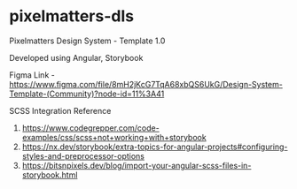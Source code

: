 # pixelmatters-dls
Pixelmatters Design System - Template 1.0

Developed using Angular, Storybook

Figma Link - https://www.figma.com/file/8mH2jKcG7TqA68xbQS6UkG/Design-System-Template-(Community)?node-id=11%3A41

SCSS Integration Reference
1. https://www.codegrepper.com/code-examples/css/scss+not+working+with+storybook
2. https://nx.dev/storybook/extra-topics-for-angular-projects#configuring-styles-and-preprocessor-options
3. https://bitsnpixels.dev/blog/import-your-angular-scss-files-in-storybook.html